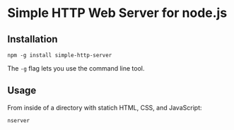 Simple HTTP Web Server for node.js
==================================

## Installation ##

    npm -g install simple-http-server

The `-g` flag lets you use the command line tool.

## Usage ##

From inside of a directory with statich HTML, CSS, and JavaScript:

    nserver